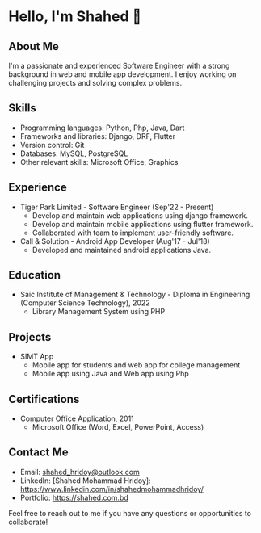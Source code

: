 # Hello, I'm Shahed 👋

## About Me
I'm a passionate and experienced Software Engineer with a strong background in web and mobile app development. I enjoy working on challenging projects and solving complex problems.

## Skills
- Programming languages: Python, Php, Java, Dart
- Frameworks and libraries: Django, DRF, Flutter
- Version control: Git
- Databases: MySQL, PostgreSQL
- Other relevant skills:  Microsoft Office, Graphics

## Experience
- Tiger Park Limited - Software Engineer (Sep'22 - Present)
  - Develop and maintain web applications using django framework.
  - Develop and maintain mobile applications using flutter framework.
  - Collaborated with team to implement user-friendly software.
- Call & Solution - Android App Developer (Aug'17 - Jul'18)
  - Developed and maintained android applications Java.

## Education
- Saic Institute of Management & Technology - Diploma in Engineering (Computer Science Technology), 2022
  - Library Management System using PHP

## Projects
- SIMT App
  - Mobile app for students and web app for college management
  - Mobile app using Java and Web app using Php

## Certifications
- Computer Office Application, 2011
  - Microsoft Office (Word, Excel, PowerPoint, Access)

## Contact Me
- Email: shahed_hridoy@outlook.com
- LinkedIn: [Shahed Mohammad Hridoy]: https://www.linkedin.com/in/shahedmohammadhridoy/
- Portfolio: https://shahed.com.bd

Feel free to reach out to me if you have any questions or opportunities to collaborate!
